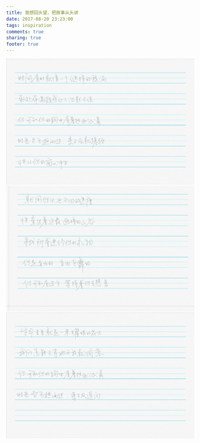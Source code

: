 ```yaml
---
title: 我想回头望，把故事从头讲
date: 2017-08-20 23:23:00
tags: inspiration
comments: true
sharing: true
footer: true
---
```

![](/images/handwriting/Outside-the-window_1.jpg)
![](/images/handwriting/Outside-the-window_2.jpg)
![](/images/handwriting/Outside-the-window_3.jpg)
